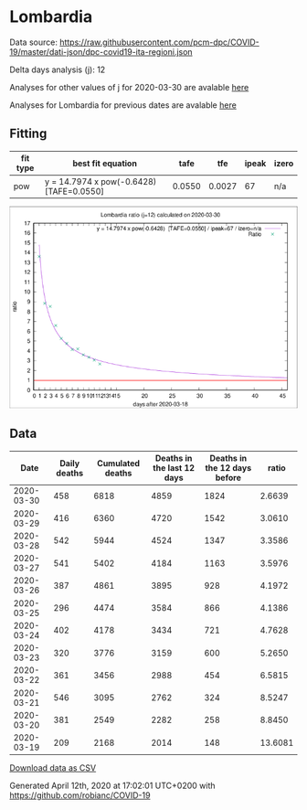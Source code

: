 # Lombardia

Data source: https://raw.githubusercontent.com/pcm-dpc/COVID-19/master/dati-json/dpc-covid19-ita-regioni.json

Delta days analysis (j): 12

Analyses for other values of j for 2020-03-30 are avalable [here](../2020-03-30/README.md)

Analyses for Lombardia for previous dates are avalable [here](../README.md)

## Fitting 
|fit type|best fit equation|tafe|tfe|ipeak|izero|
|-------|-----|--------|------|---|---|
|pow|y = 14.7974 x pow(-0.6428)  [TAFE=0.0550]|0.0550|0.0027|67|n/a|

![Plot](COVID-19_lombardia_j12_2020-03-30.png)

## Data
|Date|Daily deaths|Cumulated deaths|Deaths in the last 12 days|Deaths in the 12 days before|ratio|
|----|----------|-----------|-------|--------------------|-----|
|2020-03-30|458|6818|4859|1824|2.6639|
|2020-03-29|416|6360|4720|1542|3.0610|
|2020-03-28|542|5944|4524|1347|3.3586|
|2020-03-27|541|5402|4184|1163|3.5976|
|2020-03-26|387|4861|3895|928|4.1972|
|2020-03-25|296|4474|3584|866|4.1386|
|2020-03-24|402|4178|3434|721|4.7628|
|2020-03-23|320|3776|3159|600|5.2650|
|2020-03-22|361|3456|2988|454|6.5815|
|2020-03-21|546|3095|2762|324|8.5247|
|2020-03-20|381|2549|2282|258|8.8450|
|2020-03-19|209|2168|2014|148|13.6081|

[Download data as CSV](COVID-19_lombardia_j12_2020-03-30.csv)

Generated April 12th, 2020 at 17:02:01 UTC+0200 with https://github.com/robianc/COVID-19
